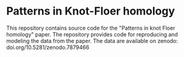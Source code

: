 # Patterns in Knot-Floer homology

This repository contains source code for the "Patterns in knot Floer homology" paper. The repository provides code for reproducing and modeling the data from the paper. The data are available on zenodo: doi.org/10.5281/zenodo.7879466
